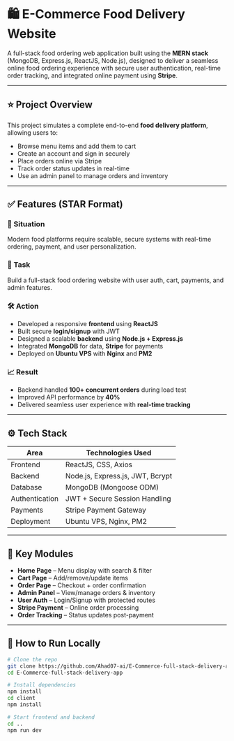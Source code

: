 # 🛍️ E-Commerce Food Delivery Website

A full-stack food ordering web application built using the **MERN stack** (MongoDB, Express.js, ReactJS, Node.js), designed to deliver a seamless online food ordering experience with secure user authentication, real-time order tracking, and integrated online payment using **Stripe**.

---

## ⭐️ Project Overview

This project simulates a complete end-to-end **food delivery platform**, allowing users to:
- Browse menu items and add them to cart
- Create an account and sign in securely
- Place orders online via Stripe
- Track order status updates in real-time
- Use an admin panel to manage orders and inventory

---

## ✅ Features (STAR Format)

### 🌟 Situation  
Modern food platforms require scalable, secure systems with real-time ordering, payment, and user personalization.

### 🎯 Task  
Build a full-stack food ordering website with user auth, cart, payments, and admin features.

### 🛠️ Action  
- Developed a responsive **frontend** using **ReactJS**
- Built secure **login/signup** with JWT
- Designed a scalable **backend** using **Node.js + Express.js**
- Integrated **MongoDB** for data, **Stripe** for payments
- Deployed on **Ubuntu VPS** with **Nginx** and **PM2**

### 📈 Result  
- Backend handled **100+ concurrent orders** during load test  
- Improved API performance by **40%**  
- Delivered seamless user experience with **real-time tracking**

---

## ⚙️ Tech Stack

| Area            | Technologies Used                            |
|-----------------|-----------------------------------------------|
| Frontend        | ReactJS, CSS, Axios                           |
| Backend         | Node.js, Express.js, JWT, Bcrypt              |
| Database        | MongoDB (Mongoose ODM)                        |
| Authentication  | JWT + Secure Session Handling                 |
| Payments        | Stripe Payment Gateway                        |
| Deployment      | Ubuntu VPS, Nginx, PM2                        |

---

## 📂 Key Modules

- **Home Page** – Menu display with search & filter
- **Cart Page** – Add/remove/update items
- **Order Page** – Checkout + order confirmation
- **Admin Panel** – View/manage orders & inventory
- **User Auth** – Login/Signup with protected routes
- **Stripe Payment** – Online order processing
- **Order Tracking** – Status updates post-payment

---

## 🚀 How to Run Locally

```bash
# Clone the repo
git clone https://github.com/Ahad07-ai/E-Commerce-full-stack-delivery-app.git
cd E-Commerce-full-stack-delivery-app

# Install dependencies
npm install
cd client
npm install

# Start frontend and backend
cd ..
npm run dev



